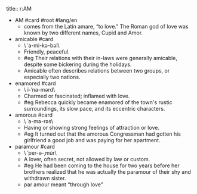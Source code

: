 title:: r:AM

- AM #card #root #lang/en
	- comes from the Latin amare, “to love.” The Roman god of love was known by two different names, Cupid and Amor.
- amicable #card
	- \ ˈa-mi-kə-bəl\
	- Friendly, peaceful.
	- #eg Their relations with their in-laws were generally amicable, despite some bickering during the holidays.
	- Amicable often describes relations between two groups, or especially two nations.
- enamored #card
	- \ i-ˈna-mərd\
	- Charmed or fascinated; inflamed with love.
	- #eg Rebecca quickly became enamored of the town's rustic surroundings, its slow pace, and its eccentric characters.
- amorous #card
	- \ ˈa-mə-rəs\
	- Having or showing strong feelings of attraction or love.
	- #eg It turned out that the amorous Congressman had gotten his girlfriend a good job and was paying for her apartment.
- paramour #card
	- \ ˈper-ə-ˌmu̇r\
	- A lover, often secret, not allowed by law or custom.
	- #eg He had been coming to the house for two years before her brothers realized that he was actually the paramour of their shy and withdrawn sister.
	- par amour meant “through love”